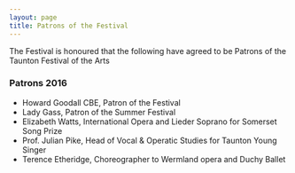 ```yaml
---
layout: page
title: Patrons of the Festival
---
```


The Festival is honoured that the following have agreed to be Patrons of the Taunton Festival of the Arts

### Patrons 2016

- Howard Goodall CBE, Patron of the Festival
- Lady Gass, Patron of the Summer Festival
- Elizabeth Watts, International Opera and Lieder Soprano for Somerset Song Prize
- Prof. Julian Pike, Head of Vocal & Operatic Studies for Taunton Young Singer
- Terence Etheridge, Choreographer to Wermland opera and Duchy Ballet